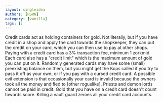 ```yaml
---
layout: singleidea
authors: [RGRN]
category: [vanilla]
tags: []
---
```

Credit cards act as holding containers for gold. Not literally, but if you have credit in a shop and apply the card towards the shopkeeper, they can put the credit on your card, which you can then use to pay at other shops. Paying with a credit card has a 3% transaction fee, minimum 1 zorkmid. Each card also has a "credit limit" which is the maximum amount of gold you can put on it. Randomly generated cards may have some (small) preexisting balance on them, but you might get the Kops called if you try to pass it off as your own, or if you pay with a cursed credit card. A possible evil extension is that occasionally your card is invalid because the owners took all the money and fled to [other roguelike]. Priests and demon lords cannot be paid in credit. Gold that you have on a credit card doesn't count towards score. Killing a vault guard zeroes all your credit card accounts.
